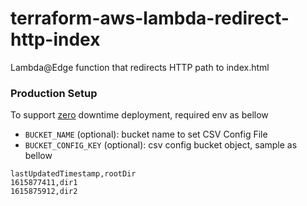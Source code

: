 # terraform-aws-lambda-redirect-http-index
Lambda@Edge function that redirects HTTP path to index.html

### Production Setup

To support [zero](https://github.com/riboseinc/terraform-aws-s3-cloudfront-website/issues/30) downtime deployment,
required env as bellow
- `BUCKET_NAME` (optional): bucket name to set CSV Config File
- `BUCKET_CONFIG_KEY` (optional): csv config bucket object, sample as bellow
```csv
lastUpdatedTimestamp,rootDir
1615877411,dir1
1615875912,dir2
```
